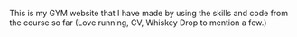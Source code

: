 This is my GYM website that I have made by using the skills and code from the course so far (Love running, CV, Whiskey Drop to mention a few.)
